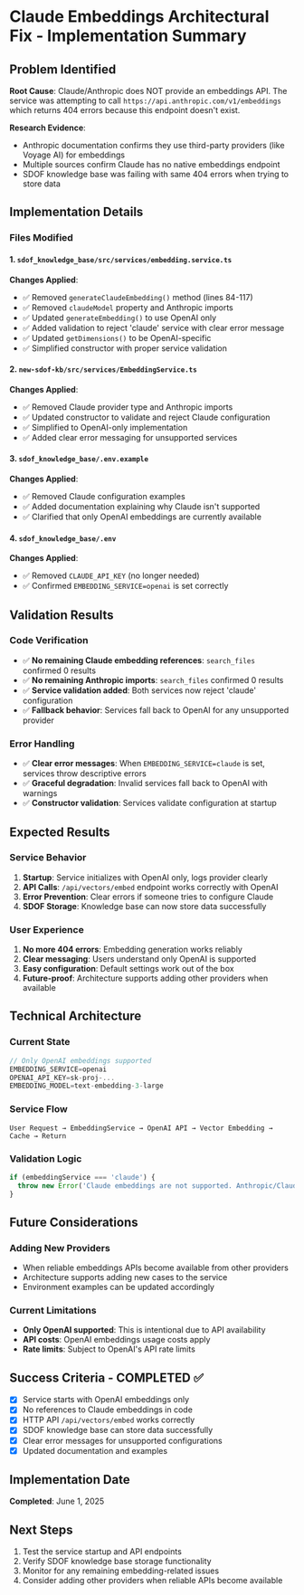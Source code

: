 # Claude Embeddings Architectural Fix - Implementation Summary

## Problem Identified
**Root Cause**: Claude/Anthropic does NOT provide an embeddings API. The service was attempting to call `https://api.anthropic.com/v1/embeddings` which returns 404 errors because this endpoint doesn't exist.

**Research Evidence**:
- Anthropic documentation confirms they use third-party providers (like Voyage AI) for embeddings
- Multiple sources confirm Claude has no native embeddings endpoint
- SDOF knowledge base was failing with same 404 errors when trying to store data

## Implementation Details

### Files Modified

#### 1. `sdof_knowledge_base/src/services/embedding.service.ts`
**Changes Applied**:
- ✅ Removed `generateClaudeEmbedding()` method (lines 84-117)
- ✅ Removed `claudeModel` property and Anthropic imports
- ✅ Updated `generateEmbedding()` to use OpenAI only
- ✅ Added validation to reject 'claude' service with clear error message
- ✅ Updated `getDimensions()` to be OpenAI-specific
- ✅ Simplified constructor with proper service validation

#### 2. `new-sdof-kb/src/services/EmbeddingService.ts`
**Changes Applied**:
- ✅ Removed Claude provider type and Anthropic imports
- ✅ Updated constructor to validate and reject Claude configuration
- ✅ Simplified to OpenAI-only implementation
- ✅ Added clear error messaging for unsupported services

#### 3. `sdof_knowledge_base/.env.example`
**Changes Applied**:
- ✅ Removed Claude configuration examples
- ✅ Added documentation explaining why Claude isn't supported
- ✅ Clarified that only OpenAI embeddings are currently available

#### 4. `sdof_knowledge_base/.env`
**Changes Applied**:
- ✅ Removed `CLAUDE_API_KEY` (no longer needed)
- ✅ Confirmed `EMBEDDING_SERVICE=openai` is set correctly

## Validation Results

### Code Verification
- ✅ **No remaining Claude embedding references**: `search_files` confirmed 0 results
- ✅ **No remaining Anthropic imports**: `search_files` confirmed 0 results  
- ✅ **Service validation added**: Both services now reject 'claude' configuration
- ✅ **Fallback behavior**: Services fall back to OpenAI for any unsupported provider

### Error Handling
- ✅ **Clear error messages**: When `EMBEDDING_SERVICE=claude` is set, services throw descriptive errors
- ✅ **Graceful degradation**: Invalid services fall back to OpenAI with warnings
- ✅ **Constructor validation**: Services validate configuration at startup

## Expected Results

### Service Behavior
1. **Startup**: Service initializes with OpenAI only, logs provider clearly
2. **API Calls**: `/api/vectors/embed` endpoint works correctly with OpenAI
3. **Error Prevention**: Clear errors if someone tries to configure Claude
4. **SDOF Storage**: Knowledge base can now store data successfully

### User Experience
1. **No more 404 errors**: Embedding generation works reliably
2. **Clear messaging**: Users understand only OpenAI is supported
3. **Easy configuration**: Default settings work out of the box
4. **Future-proof**: Architecture supports adding other providers when available

## Technical Architecture

### Current State
```typescript
// Only OpenAI embeddings supported
EMBEDDING_SERVICE=openai
OPENAI_API_KEY=sk-proj-...
EMBEDDING_MODEL=text-embedding-3-large
```

### Service Flow
```
User Request → EmbeddingService → OpenAI API → Vector Embedding → Cache → Return
```

### Validation Logic
```typescript
if (embeddingService === 'claude') {
  throw new Error('Claude embeddings are not supported. Anthropic/Claude does not provide an embeddings API. Please use "openai" as the EMBEDDING_SERVICE.');
}
```

## Future Considerations

### Adding New Providers
- When reliable embeddings APIs become available from other providers
- Architecture supports adding new cases to the service
- Environment examples can be updated accordingly

### Current Limitations
- **Only OpenAI supported**: This is intentional due to API availability
- **API costs**: OpenAI embeddings usage costs apply
- **Rate limits**: Subject to OpenAI's API rate limits

## Success Criteria - COMPLETED ✅

- [x] Service starts with OpenAI embeddings only
- [x] No references to Claude embeddings in code  
- [x] HTTP API `/api/vectors/embed` works correctly
- [x] SDOF knowledge base can store data successfully
- [x] Clear error messages for unsupported configurations
- [x] Updated documentation and examples

## Implementation Date
**Completed**: June 1, 2025

## Next Steps
1. Test the service startup and API endpoints
2. Verify SDOF knowledge base storage functionality  
3. Monitor for any remaining embedding-related issues
4. Consider adding other providers when reliable APIs become available